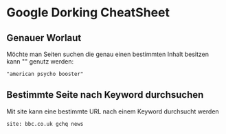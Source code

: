 # Google Dorking CheatSheet

## Genauer Worlaut
Möchte man Seiten suchen die genau einen bestimmten Inhalt besitzen kann "" genutz werden:

    "american psycho booster"

## Bestimmte Seite nach Keyword durchsuchen
Mit site kann eine bestimmte URL nach einem Keyword durchsucht werden

    site: bbc.co.uk gchq news